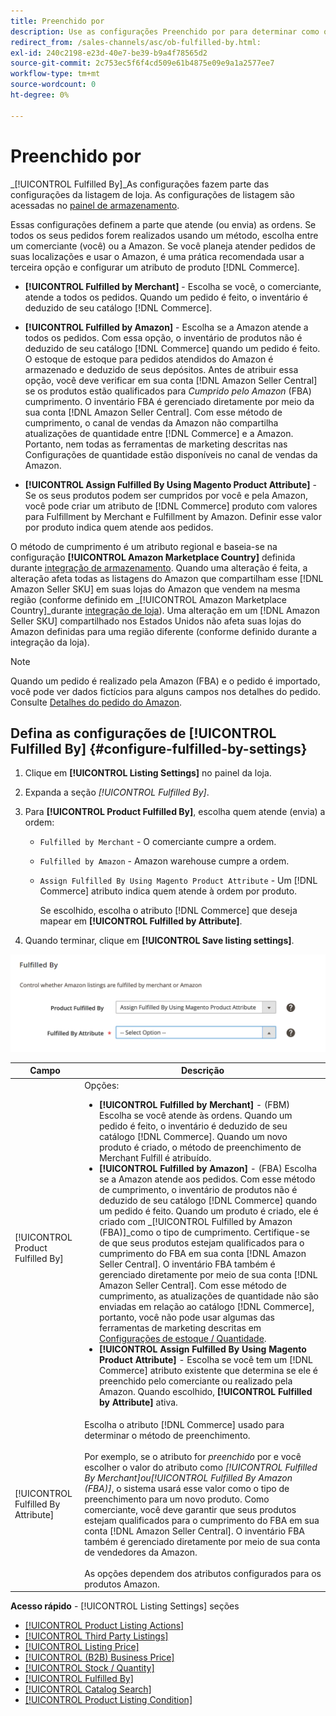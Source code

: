 ```yaml
---
title: Preenchido por
description: Use as configurações Preenchido por para determinar como os pedidos das listagens da Amazon são cumpridos (entregues).
redirect_from: /sales-channels/asc/ob-fulfilled-by.html: 
exl-id: 240c2198-e23d-40e7-be39-b9a4f78565d2
source-git-commit: 2c753ec5f6f4cd509e61b4875e09e9a1a2577ee7
workflow-type: tm+mt
source-wordcount: 0
ht-degree: 0%

---
```


# Preenchido por

_[!UICONTROL Fulfilled By]_As configurações fazem parte das configurações da listagem de loja. As configurações de listagem são acessadas no [painel de armazenamento](./amazon-store-dashboard.md).

Essas configurações definem a parte que atende (ou envia) as ordens. Se todos os seus pedidos forem realizados usando um método, escolha entre um comerciante (você) ou a Amazon. Se você planeja atender pedidos de suas localizações e usar o Amazon, é uma prática recomendada usar a terceira opção e configurar um atributo de produto [!DNL Commerce].

- **[!UICONTROL Fulfilled by Merchant]** - Escolha se você, o comerciante, atende a todos os pedidos. Quando um pedido é feito, o inventário é deduzido de seu catálogo [!DNL Commerce].

- **[!UICONTROL Fulfilled by Amazon]** - Escolha se a Amazon atende a todos os pedidos. Com essa opção, o inventário de produtos não é deduzido de seu catálogo [!DNL Commerce] quando um pedido é feito. O estoque de estoque para pedidos atendidos do Amazon é armazenado e deduzido de seus depósitos. Antes de atribuir essa opção, você deve verificar em sua conta [!DNL Amazon Seller Central] se os produtos estão qualificados para _Cumprido pelo Amazon_ (FBA) cumprimento. O inventário FBA é gerenciado diretamente por meio da sua conta [!DNL Amazon Seller Central]. Com esse método de cumprimento, o canal de vendas da Amazon não compartilha atualizações de quantidade entre [!DNL Commerce] e a Amazon. Portanto, nem todas as ferramentas de marketing descritas nas Configurações de quantidade estão disponíveis no canal de vendas da Amazon.

- **[!UICONTROL Assign Fulfilled By Using Magento Product Attribute]** - Se os seus produtos podem ser cumpridos por você e pela Amazon, você pode criar um atributo de  [!DNL Commerce] produto com valores para Fulfillment by Merchant e Fulfillment by Amazon. Definir esse valor por produto indica quem atende aos pedidos.

O método de cumprimento é um atributo regional e baseia-se na configuração **[!UICONTROL Amazon Marketplace Country]** definida durante [integração de armazenamento](./store-integration.md). Quando uma alteração é feita, a alteração afeta todas as listagens do Amazon que compartilham esse [!DNL Amazon Seller SKU] em suas lojas do Amazon que vendem na mesma região (conforme definido em _[!UICONTROL Amazon Marketplace Country]_durante [integração de loja](./store-integration.md)). Uma alteração em um [!DNL Amazon Seller SKU] compartilhado nos Estados Unidos não afeta suas lojas do Amazon definidas para uma região diferente (conforme definido durante a integração da loja).

>[!NOTE]
>
>Quando um pedido é realizado pela Amazon (FBA) e o pedido é importado, você pode ver dados fictícios para alguns campos nos detalhes do pedido. Consulte [Detalhes do pedido do Amazon](./amazon-order-details.md).

## Defina as configurações de [!UICONTROL Fulfilled By] {#configure-fulfilled-by-settings}

1. Clique em **[!UICONTROL Listing Settings]** no painel da loja.

1. Expanda a seção _[!UICONTROL Fulfilled By]_.

1. Para **[!UICONTROL Product Fulfilled By]**, escolha quem atende (envia) a ordem:

   - `Fulfilled by Merchant` - O comerciante cumpre a ordem.

   - `Fulfilled by Amazon` - Amazon warehouse cumpre a ordem.

   - `Assign Fulfilled By Using Magento Product Attribute` - Um  [!DNL Commerce] atributo indica quem atende à ordem por produto.

      Se escolhido, escolha o atributo [!DNL Commerce] que deseja mapear em **[!UICONTROL Fulfilled by Attribute]**.

1. Quando terminar, clique em **[!UICONTROL Save listing settings]**.

![Preenchido por configurações](assets/amazon-fulfilled-by.png)

| Campo | Descrição |
|--- |--- |
| [!UICONTROL Product Fulfilled By] | Opções:<ul><li>**[!UICONTROL Fulfilled by Merchant]** - (FBM) Escolha se você atende às ordens. Quando um pedido é feito, o inventário é deduzido de seu catálogo [!DNL Commerce]. Quando um novo produto é criado, o método de preenchimento de Merchant Fulfill é atribuído.</li><li>**[!UICONTROL Fulfilled by Amazon]** - (FBA) Escolha se a Amazon atende aos pedidos. Com esse método de cumprimento, o inventário de produtos não é deduzido de seu catálogo [!DNL Commerce] quando um pedido é feito. Quando um produto é criado, ele é criado com _[!UICONTROL Fulfilled by Amazon (FBA)]_como o tipo de cumprimento. Certifique-se de que seus produtos estejam qualificados para o cumprimento do FBA em sua conta [!DNL Amazon Seller Central]. O inventário FBA também é gerenciado diretamente por meio de sua conta [!DNL Amazon Seller Central]. Com esse método de cumprimento, as atualizações de quantidade não são enviadas em relação ao catálogo [!DNL Commerce], portanto, você não pode usar algumas das ferramentas de marketing descritas em [Configurações de estoque / Quantidade](./stock-quantity.md).</li><li>**[!UICONTROL Assign Fulfilled By Using Magento Product Attribute]** - Escolha se você tem um  [!DNL Commerce] atributo existente que determina se ele é preenchido pelo comerciante ou realizado pela Amazon. Quando escolhido, **[!UICONTROL Fulfilled by Attribute]** ativa.</li></ul> |
| [!UICONTROL Fulfilled By Attribute] | Escolha o atributo [!DNL Commerce] usado para determinar o método de preenchimento.<br><br>Por exemplo, se o atributo for  _preenchido_ por e você escolher o valor do atributo como  _[!UICONTROL Fulfilled By Merchant]_ou_[!UICONTROL Fulfilled By Amazon (FBA)]_, o sistema usará esse valor como o tipo de preenchimento para um novo produto. Como comerciante, você deve garantir que seus produtos estejam qualificados para o cumprimento do FBA em sua conta [!DNL Amazon Seller Central]. O inventário FBA também é gerenciado diretamente por meio de sua conta de vendedores da Amazon.<br><br>As opções dependem dos atributos configurados para os produtos Amazon. |

**Acesso rápido**  -  [!UICONTROL Listing Settings] seções

- [[!UICONTROL Product Listing Actions]](./product-listing-actions.md)
- [[!UICONTROL Third Party Listings]](./third-party-listing-settings.md)
- [[!UICONTROL Listing Price]](./listing-price.md)
- [[!UICONTROL (B2B) Business Price]](./business-pricing.md)
- [[!UICONTROL Stock / Quantity]](./stock-quantity.md)
- [[!UICONTROL Fulfilled By]](./fulfilled-by.md)
- [[!UICONTROL Catalog Search]](./catalog-search.md)
- [[!UICONTROL Product Listing Condition]](./product-listing-condition.md)
